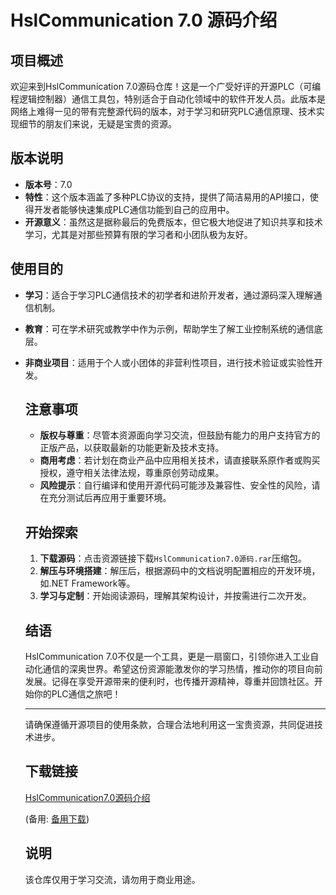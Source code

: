 # HslCommunication 7.0 源码介绍

## 项目概述

欢迎来到HslCommunication 7.0源码仓库！这是一个广受好评的开源PLC（可编程逻辑控制器）通信工具包，特别适合于自动化领域中的软件开发人员。此版本是网络上难得一见的带有完整源代码的版本，对于学习和研究PLC通信原理、技术实现细节的朋友们来说，无疑是宝贵的资源。

## 版本说明

- **版本号**：7.0
- **特性**：这个版本涵盖了多种PLC协议的支持，提供了简洁易用的API接口，使得开发者能够快速集成PLC通信功能到自己的应用中。
- **开源意义**：虽然这是据称最后的免费版本，但它极大地促进了知识共享和技术学习，尤其是对那些预算有限的学习者和小团队极为友好。

## 使用目的

- **学习**：适合于学习PLC通信技术的初学者和进阶开发者，通过源码深入理解通信机制。
- **教育**：可在学术研究或教学中作为示例，帮助学生了解工业控制系统的通信底层。
- **非商业项目**：适用于个人或小团体的非营利性项目，进行技术验证或实验性开发。

  ## 注意事项

  - **版权与尊重**：尽管本资源面向学习交流，但鼓励有能力的用户支持官方的正版产品，以获取最新的功能更新及技术支持。
  - **商用考虑**：若计划在商业产品中应用相关技术，请直接联系原作者或购买授权，遵守相关法律法规，尊重原创劳动成果。
  - **风险提示**：自行编译和使用开源代码可能涉及兼容性、安全性的风险，请在充分测试后再应用于重要环境。

  ## 开始探索

  1. **下载源码**：点击资源链接下载`HslCommunication7.0源码.rar`压缩包。
  2. **解压与环境搭建**：解压后，根据源码中的文档说明配置相应的开发环境，如.NET Framework等。
  3. **学习与定制**：开始阅读源码，理解其架构设计，并按需进行二次开发。

  ## 结语

  HslCommunication 7.0不仅是一个工具，更是一扇窗口，引领你进入工业自动化通信的深奥世界。希望这份资源能激发你的学习热情，推动你的项目向前发展。记得在享受开源带来的便利时，也传播开源精神，尊重并回馈社区。开始你的PLC通信之旅吧！

  ---

  请确保遵循开源项目的使用条款，合理合法地利用这一宝贵资源，共同促进技术进步。

  ## 下载链接
  [HslCommunication7.0源码介绍](https://pan.quark.cn/s/bb148f385073) 

  (备用: [备用下载](https://pan.baidu.com/s/1dxT0Aw7AqyHHJ_HK1hUdjg?pwd=1234))

  ## 说明

  该仓库仅用于学习交流，请勿用于商业用途。
